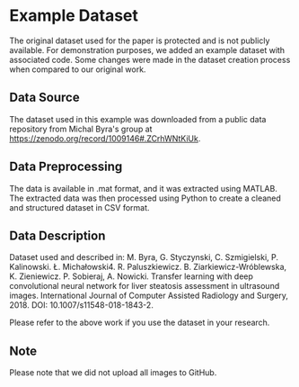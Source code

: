# Example Dataset
The original dataset used for the paper is protected and is not publicly available. For demonstration purposes, we added an example dataset with associated code. Some changes were made in the dataset creation process when compared to our original work.

## Data Source
The dataset used in this example was downloaded from a public data repository from Michal Byra's group at https://zenodo.org/record/1009146#.ZCrhWNtKiUk.

## Data Preprocessing
The data is available in .mat format, and it was extracted using MATLAB. The extracted data was then processed using Python to create a cleaned and structured dataset in CSV format.

## Data Description
Dataset used and described in: 
M. Byra, G. Styczynski, C. Szmigielski, P. Kalinowski. Ł. Michałowski4. R. Paluszkiewicz. B. Ziarkiewicz-Wróblewska, K. Zieniewicz. P. Sobieraj, A. Nowicki. Transfer learning with deep convolutional neural network for liver steatosis assessment in ultrasound images. International Journal of Computer Assisted Radiology and Surgery, 2018. DOI: 10.1007/s11548-018-1843-2. 

Please refer to the above work if you use the dataset in your research. 

## Note
Please note that we did not upload all images to GitHub. 
